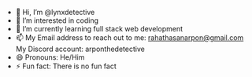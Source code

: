 - 👋 Hi, I’m @lynxdetective
- 👀 I’m interested in coding
- 🌱 I’m currently learning full stack web development
- 📫 My Email address to reach out to me: rahathasanarpon@gmail.com
     My Discord account: arponthedetective
- 😄 Pronouns: He/Him
- ⚡ Fun fact: There is no fun fact
